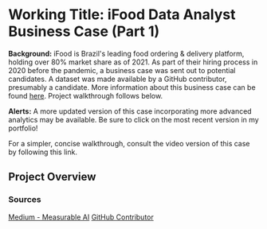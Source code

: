 # Working Title: iFood Data Analyst Business Case (Part 1)
**Background:** iFood is Brazil's leading food ordering & delivery platform, holding over 80% market share as of 2021. As part of their hiring process in 2020 before the pandemic, a business case was sent out to potential candidates. A dataset was made available by a GitHub contributor, presumably a candidate. More information about this business case can be found [here](https://github.com/nailson/ifood-data-business-analyst-test/tree/master). Project walkthrough follows below.

**Alerts:** A more updated version of this case incorporating more advanced analytics may be available. Be sure to click on the most recent version in my portfolio!

For a simpler, concise walkthrough, consult the video version of this case by following this link.

## Project Overview


### Sources
[Medium - Measurable AI](https://medium.com/measurable-ai/2021-brazil-food-delivery-ifood-continues-to-lead-with-over-80-market-share-9eaa8b3cb954)
[GitHub Contributor](https://github.com/nailson/ifood-data-business-analyst-test/tree/master)
